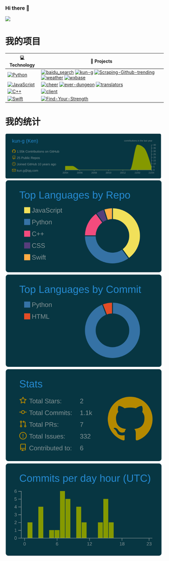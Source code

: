 ### Hi there 👋

[![](https://img.shields.io/badge/dynamic/json?label=%E5%BE%AE%E5%8D%9A%E5%85%B3%E6%B3%A8&query=%24.data.totalSubs&url=https%3A%2F%2Fapi.spencerwoo.com%2Fsubstats%2F%3Fsource%3Dweibo%26queryKey=3150300837&labelColor=e71f19&color=040000&logo=sina-weibo&longCache=true)](https://weibo.com/u/3150300837)

<!--

https://github.com/Matt-Gleich/profile_stack
https://simpleicons.org/
https://github.com/vn7n24fzkq/github-profile-summary-cards
https://github.com/spencerwooo/Substats
https://github.com/badges/shields
https://sspai.com/post/59593
https://github.com/HFO4/gameboy.live

Here are some ideas to get you started:

- 🔭 I’m currently working on ...
- 🌱 I’m currently learning ...
- 👯 I’m looking to collaborate on ...
- 🤔 I’m looking for help with ...
- 💬 Ask me about ...
- 📫 How to reach me: ...
- 😄 Pronouns: ...
- ⚡ Fun fact: ...
-->

# 我的项目
<!-- START OF PROFILE STACK, DO NOT REMOVE -->
| 💻 **Technology** | 🚀 **Projects** |
| - | - |
| [![Python](https://img.shields.io/static/v1?label=&message=Python&color=3C78A9&logo=python&logoColor=FFFFFF)](https://www.python.org/) | [![baidu_search](https://img.shields.io/static/v1?label=&message=baidu_search%20(WIP)&color=000605&logo=github&logoColor=FFFFFF&labelColor=000605)](https://github.com/kun-g/baidu_search) [![kun-g](https://img.shields.io/static/v1?label=&message=kun-g%20(WIP)&color=000605&logo=github&logoColor=FFFFFF&labelColor=000605)](https://github.com/kun-g/kun-g) [![Scraping-Github-trending](https://img.shields.io/static/v1?label=&message=Scraping-Github-trending%20(WIP)&color=000605&logo=github&logoColor=FFFFFF&labelColor=000605)](https://github.com/kun-g/Scraping-Github-trending) [![weather](https://img.shields.io/static/v1?label=&message=weather%20(WIP)&color=000605&logo=github&logoColor=FFFFFF&labelColor=000605)](https://github.com/kun-g/weather) [![wxbase](https://img.shields.io/static/v1?label=&message=wxbase%20(WIP)&color=000605&logo=github&logoColor=FFFFFF&labelColor=000605)](https://github.com/kun-g/wxbase) |
| [![JavaScript](https://img.shields.io/static/v1?label=&message=JavaScript&color=F1E05A&logo=javascript&logoColor=FFFFFF)](https://developer.mozilla.org/en-US/docs/Web/JavaScript) | [![cheer](https://img.shields.io/static/v1?label=&message=cheer&color=000605&logo=github&logoColor=FFFFFF&labelColor=000605)](https://github.com/kun-g/cheer) [![ever-dungeon](https://img.shields.io/static/v1?label=&message=ever-dungeon&color=000605&logo=github&logoColor=FFFFFF&labelColor=000605)](https://github.com/kun-g/ever-dungeon) [![translators](https://img.shields.io/static/v1?label=&message=translators&color=000605&logo=github&logoColor=FFFFFF&labelColor=000605)](https://github.com/kun-g/translators) |
| [![C++](https://img.shields.io/static/v1?label=&message=C++&color=ff751a&logo=C++&logoColor=FFFFFF)](https://isocpp.org/) | [![client](https://img.shields.io/static/v1?label=&message=client&color=000605&logo=github&logoColor=FFFFFF&labelColor=000605)](https://github.com/kun-g/client) |
| [![Swift](https://img.shields.io/static/v1?label=&message=Swift&color=fa7343&logo=Swift&logoColor=FFFFFF)](https://swift.org/) | [![Find-Your-Strength](https://img.shields.io/static/v1?label=&message=Find-Your-Strength&color=000605&logo=github&logoColor=FFFFFF&labelColor=000605)](https://github.com/kun-g/Find-Your-Strength) |
<!-- END OF PROFILE STACK, DO NOT REMOVE -->

# 我的统计
[![](https://raw.githubusercontent.com/kun-g/kun-g/main/profile-summary-card-output/solarized_dark/0-profile-details.svg)](https://github.com/vn7n24fzkq/github-profile-summary-cards)
[![](https://raw.githubusercontent.com/kun-g/kun-g/main/profile-summary-card-output/solarized_dark/1-repos-per-language.svg)](https://github.com/vn7n24fzkq/github-profile-summary-cards) [![](https://raw.githubusercontent.com/kun-g/kun-g/main/profile-summary-card-output/solarized_dark/2-most-commit-language.svg)](https://github.com/vn7n24fzkq/github-profile-summary-cards)
[![](https://raw.githubusercontent.com/kun-g/kun-g/main/profile-summary-card-output/solarized_dark/3-stats.svg)](https://github.com/vn7n24fzkq/github-profile-summary-cards) [![](https://raw.githubusercontent.com/kun-g/kun-g/main/profile-summary-card-output/solarized_dark/4-productive-time.svg)](https://github.com/vn7n24fzkq/github-profile-summary-cards)
